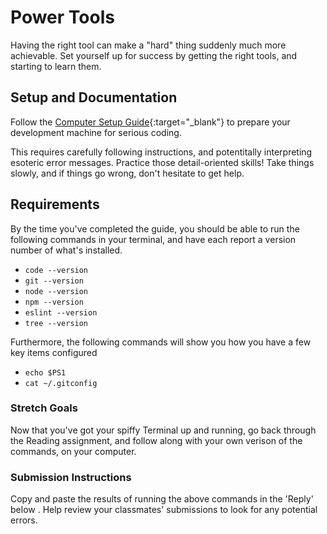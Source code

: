 # Power Tools

Having the right tool can make a "hard" thing suddenly much more achievable. Set yourself up for success by getting the right tools, and starting to learn them. 

## Setup and Documentation

Follow the [Computer Setup Guide](http://codefellows.github.io/code-201-prework/prework/){:target="_blank"} to prepare your development machine for serious coding. 

This requires carefully following instructions, and potentitally interpreting esoteric error messages. Practice those detail-oriented skills! Take things slowly, and if things go wrong, don't hesitate to get help. 

## Requirements

By the time you've completed the guide, you should be able to run the following commands in your terminal, and have each report a version number of what's installed. 

- `code --version`
- `git --version`
- `node --version`
- `npm --version`
- `eslint --version`
- `tree --version`

Furthermore, the following commands will show you how you have a few key items configured

- `echo $PS1`
- `cat ~/.gitconfig`


### Stretch Goals

Now that you've got your spiffy Terminal up and running, go back through the Reading assignment, and follow along with your own verison of the commands, on your computer. 

### Submission Instructions

Copy and paste the results of running the above commands in the 'Reply' below . Help review your classmates' submissions to look for any potential errors. 
